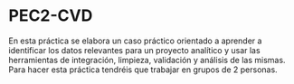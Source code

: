 # PEC2-CVD
En esta práctica se elabora un caso práctico orientado a aprender a identificar los datos relevantes para un proyecto analítico y usar las herramientas de integración, limpieza, validación y análisis de las mismas. Para hacer esta práctica tendréis que trabajar en grupos de 2 personas.
